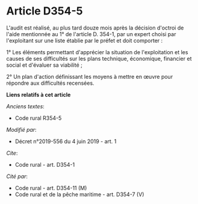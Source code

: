 # Article D354-5

L'audit est réalisé, au plus tard douze mois après la décision d'octroi de l'aide mentionnée au 1° de l'article D. 354-1, par
un expert choisi par l'exploitant sur une liste établie par le préfet et doit comporter : 

1° Les éléments permettant d'apprécier la situation de l'exploitation et les causes de ses difficultés sur les plans
technique, économique, financier et social et d'évaluer sa viabilité ; 

2° Un plan d'action définissant les moyens à mettre en œuvre pour répondre aux difficultés recensées.

**Liens relatifs à cet article**

_Anciens textes_:

  - Code rural R354-5

_Modifié par_:

  - Décret n°2019-556 du 4 juin 2019 - art. 1

_Cite_:

  - Code rural - art. D354-1

_Cité par_:

  - Code rural - art. D354-11 (M)
  - Code rural et de la pêche maritime - art. D354-7 (V)
